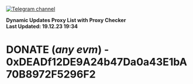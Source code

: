 [![Telegram channel](https://img.shields.io/endpoint?url=https://runkit.io/damiankrawczyk/telegram-badge/branches/master?url=https://t.me/n4z4v0d)](https://t.me/n4z4v0d) 

**Dynamic Updates Proxy List with Proxy Checker**  
**Last Updated: 19.12.23 19:34**

# DONATE (_any evm_) - 0xDEADf12DE9A24b47Da0a43E1bA70B8972F5296F2
